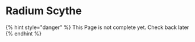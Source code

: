 # Radium Scythe

{% hint style="danger" %}
This Page is not complete yet. Check back later
{% endhint %}

